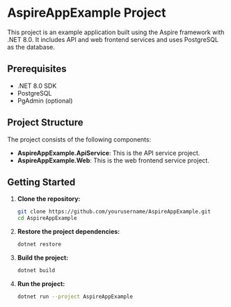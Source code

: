 # AspireAppExample Project

This project is an example application built using the Aspire framework with .NET 8.0. It includes API and web frontend services and uses PostgreSQL as the database.

## Prerequisites

- .NET 8.0 SDK
- PostgreSQL
- PgAdmin (optional)

## Project Structure

The project consists of the following components:

- **AspireAppExample.ApiService**: This is the API service project.
- **AspireAppExample.Web**: This is the web frontend service project.

## Getting Started

1. **Clone the repository:**

    ```bash
    git clone https://github.com/yourusername/AspireAppExample.git
    cd AspireAppExample
    ```

2. **Restore the project dependencies:**

    ```bash
    dotnet restore
    ```

3. **Build the project:**

    ```bash
    dotnet build
    ```

4. **Run the project:**

    ```bash
    dotnet run --project AspireAppExample
    ```
